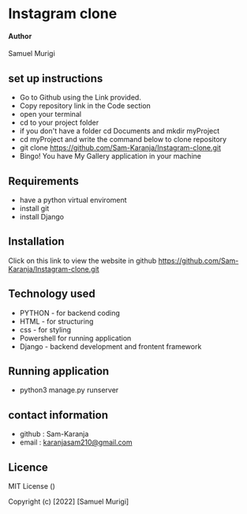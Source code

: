 # Instagram clone

#### Author 
 Samuel Murigi

## set up instructions
-  Go to  Github  using the Link provided.
-  Copy repository link in the Code section
- open your terminal 
- cd to your project folder
- if you don't have a folder cd Documents and mkdir myProject
- cd myProject and write the command below to clone repository
- git clone https://github.com/Sam-Karanja/Instagram-clone.git 
- Bingo! You have My Gallery application in your machine

## Requirements
- have a python virtual enviroment
- install git
- install Django


## Installation
Click on this link to view the website in github https://github.com/Sam-Karanja/Instagram-clone.git 

## Technology used 
- PYTHON - for backend coding
- HTML - for structuring
- css - for styling
- Powershell for running application
- Django - backend development and frontent framework

## Running application

- python3 manage.py runserver


## contact information
-  github : Sam-Karanja
-  email : karanjasam210@gmail.com

## Licence 
 MIT License ()

Copyright (c) [2022] [Samuel Murigi]